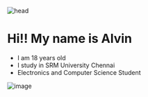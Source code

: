 ![head](https://capsule-render.vercel.app/api?type=slice&reversal=true&color=gradient&text=Hello%20world)

# Hi‼️ My name is Alvin

- I am 18 years old
- I study in SRM University Chennai
- Electronics and Computer Science Student


![image](https://github.com/alvinbengeorge/alvinbengeorge/blob/main/teal.png?raw=True)

